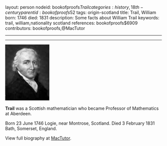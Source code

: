 layout: person
nodeid: bookofproofs$Trail
categories: history,18th-century
parentid: bookofproofs$52
tags: origin-scotland
title: Trail, William
born: 1746
died: 1831
description: Some facts about William Trail
keywords: trail, william,nationality scotland
references: bookofproofs$6909
contributors: bookofproofs,@MacTutor

---


---

![Trail.jpg](https://github.com/bookofproofs/bookofproofs.github.io/blob/main/_sources/_assets/images/portraits/Trail.jpg?raw=true)

**Trail** was a Scottish mathematician who became Professor of Mathematics at Aberdeen.

Born 23 June 1746 Logie, near Montrose, Scotland. Died 3 February 1831 Bath, Somerset, England.


View full biography at [MacTutor](https://mathshistory.st-andrews.ac.uk/Biographies/Trail/).